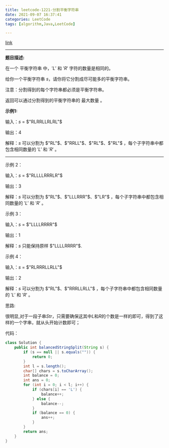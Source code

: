 ```yaml
---
title: leetcode-1221-分割平衡字符串
date: 2021-09-07 16:37:41
categories: LeetCode
tags: [algorithm,Java,LeetCode]

---
```


[link](https://leetcode-cn.com/problems/split-a-string-in-balanced-strings/)

<hr/>

**题目描述:**

在一个 平衡字符串 中，$'L'$ 和 $'R'$ 字符的数量是相同的。

给你一个平衡字符串 $s$，请你将它分割成尽可能多的平衡字符串。

注意：分割得到的每个字符串都必须是平衡字符串。

返回可以通过分割得到的平衡字符串的 最大数量 。

**示例1:**

输入：$s$ = $"RLRRLLRLRL"$

输出：4

解释：$s$ 可以分割为 $"RL"$、$"RRLL"$、$"RL"$、$"RL"$ ，每个子字符串中都包含相同数量的 $'L'$ 和 $'R'$ 。

<hr/>

示例 2：

输入：$s$ = $"RLLLLRRRLR"$

输出：3

解释：$s$ 可以分割为 $"RL"$、$"LLLRRR"$、$"LR"$ ，每个子字符串中都包含相同数量的 $'L'$ 和 $'R'$ 。

示例 3：

输入：$s$ = $"LLLLRRRR"$

输出：1

解释：$s$ 只能保持原样 $"LLLLRRRR"$.

示例 4：

输入：$s$ = $"RLRRRLLRLL"$

输出：2

解释：$s$ 可以分割为 $"RL"$、$"RRRLLRLL"$ ，每个子字符串中都包含相同数量的 $'L'$ 和 $'R'$ 。

思路:

很明显,对于一段子串$Str$，只需要确保这其中$L$和$R$的个数是一样的即可，得到了这样的一个字串，就从头开始计数即可；

代码：

```java
class Solution {
    public int balancedStringSplit(String s) {
        if (s == null || s.equals("")) {
            return 0;
        }
        int l = s.length();
        char[] chars = s.toCharArray();
        int balance = 0;
        int ans = 0;
        for (int i = 0; i < l; i++) {
            if (chars[i] == 'L') {
                balance++;
            } else {
                balance--;
            }
            if (balance == 0) {
                ans++;
            }
        }
        return ans;
    }
}
```


